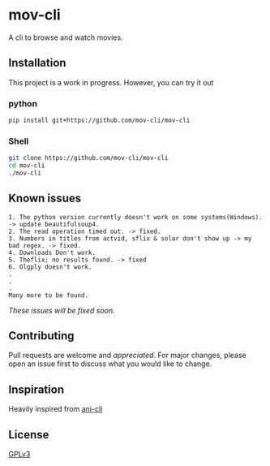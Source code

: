 # mov-cli

A cli to browse and watch movies.

## Installation
This project is a work in progress.
However, you can try it out

### python

```bash
pip install git+https://github.com/mov-cli/mov-cli
```
### Shell

```bash
git clone https://github.com/mov-cli/mov-cli
cd mov-cli
./mov-cli
```

## Known issues

```
1. The python version currently doesn't work on some systems(Windows). -> update beautifulsoup4.
2. The read operation timed out. -> fixed.
3. Numbers in titles from actvid, sflix & solar don't show up -> my bad regex. -> fixed.
4. Downloads Don't work.
5. Theflix; no results found. -> fixed
6. Olgply doesn't work.
.
.
.
Many more to be found.
```
*These issues will be fixed soon.*
## Contributing
Pull requests are welcome and *appreciated*. For major changes, please open an issue first to discuss what you would like to change.

## Inspiration
Heavily inspired from [ani-cli](https://github.com/pystardust/ani-cli)

## License
[GPLv3](https://choosealicense.com/licenses/gpl-3.0/)

